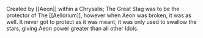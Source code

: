 Created by [[Aeon]] within a Chrysalis; The Great Stag was to be the protector of The [[Aellorium]], however when Aeon was broken, it was as well. It never got to protect as it was meant, it was only used to swallow the stars, giving Aeon power greater than all other Idols.